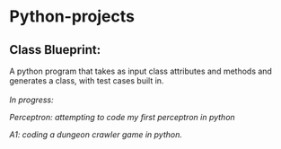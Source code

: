 # Python-projects

## Class Blueprint:
A python program that takes as input class attributes and methods and generates a class, with test cases built in.  
&nbsp;  
_In progress:_


_Perceptron: attempting to code my first perceptron in python_


_A1: coding a dungeon crawler game in python._
